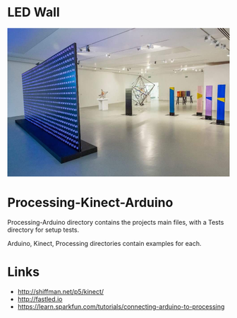 # LED Wall
![LED Wall](https://github.com/Williams94/LED-Matrix/blob/master/led%20wall.jpg "LED Wall")

# Processing-Kinect-Arduino

Processing-Arduino directory contains the projects main files, with a Tests directory for setup tests.

Arduino, Kinect, Processing directories contain examples for each.

# Links

- http://shiffman.net/p5/kinect/
- http://fastled.io
- https://learn.sparkfun.com/tutorials/connecting-arduino-to-processing
